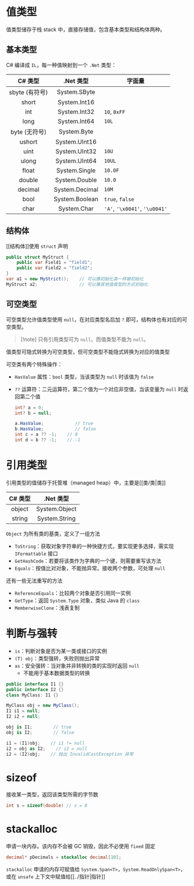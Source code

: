 # 值类型

值类型储存于栈 stack 中，直接存储值，包含基本类型和结构体两种。

## 基本类型

C# 编译成 `IL`，每一种值映射到一个 `.Net` 类型：

|    C# 类型    |    .Net 类型     | 字面量                           |
| :---------: | :------------: | ----------------------------- |
| sbyte (有符号) |  System.SByte  |                               |
|    short    |  System.Int16  |                               |
|     int     |  System.Int32  | `10`, `0xFF`                  |
|    long     |  System.Int64  | `10L`                         |
| byte (无符号)  |  System.Byte   |                               |
|   ushort    | System.UInt16  |                               |
|    uint     | System.UInt32  | `10U`                         |
|    ulong    | System.UInt64  | `10UL`                        |
|    float    | System.Single  | `10.0F`                       |
|   double    | System.Double  | `10.0`                        |
|   decimal   | System.Decimal | `10M`                         |
|    bool     | System.Boolean | `true`,  `false`              |
|    char     |  System.Char   | `'A'`, `'\x0041'`, `'\u0041'` |

## 结构体

[[结构体]]使用 `struct` 声明

```csharp
public struct MyStruct {
    public var Field1 = "field1";
    public var Field2 = "field2";
}
var a1 = new MyStrict();    // 可以像初始化类一样被初始化
MyStruct a2;                // 可以像其他值类型的方式初始化
```

## 可空类型

可空类型允许值类型使用 `null`，在对应类型名后加 `?` 即可，结构体也有对应的可空类型。

> [!note] 只有引用类型可为 `null`，而值类型不能为 `null`。

值类型可隐式转换为可空类型，但可空类型不能隐式转换为对应的值类型

可空类有两个特殊操作：
- `HasValue` 属性：`bool` 类型，当该类型为 `null` 时该值为 `false`
- `??` 运算符：二元运算符，第二个值为一个对应非空值，当该变量为 `null` 时返回第二个值
   
   ```csharp
   int? a = 0;
   int? b = null;
   
   a.HasValue;            // true
   b.HasValue;            // false
   int c = a ?? -1;    // 0
   int d = b ?? -1;    // -1
   ```

# 引用类型

引用类型的值储存于托管堆（managed heap）中，主要是[[类/类|类]]

| C# 类型  | .Net 类型       |
|:------:|:-------------:|
| object | System.Object |
| string | System.String |

`Object` 为所有类的基类，定义了一组方法
- `ToString`：获取对象字符串的一种快捷方式，要实现更多选择，需实现 `IFormattable` 接口
- `GetHashCode`：若要将该类作为字典的一个键，则需要重写该方法
- `Equals`：按值比对对象，不能抛异常。接收两个参数，可处理 `null`

还有一些无法重写的方法
- `ReferenceEquals`：比较两个对象是否引用同一实例
- `GetType`：返回 `System.Type` 对象，类似 Java 的 `class`
- `MemberwiseClone`：浅表复制

# 判断与强转

- `is`：判断对象是否为某一类或接口的实例
- `(T) obj`：类型强转，失败则抛出异常
- `as`：安全强转：当对象并非转换的类的实现时返回 `null`
	- 不能用于基本数据类型的转换

```csharp
public interface I1 {}
public interface I2 {}
class MyClass: I1 {}

MyClass obj = new MyClass();
I1 i1 = null;
I2 i2 = null;

obj is I1;        // true
obj is I2;        // false

i1 = (I1)obj;    // i1 != null
i2 = obj as I2;    // i2 = null
i2 = (I2)obj;    // 抛出 InvalidCastException 异常
```

# sizeof

接收某一类型，返回该类型所需的字节数

```csharp
int s = sizeof(double) // s = 8
```

# stackalloc

申请一块内存。该内存不会被 GC 销毁，因此不必使用 `fixed` 固定

```csharp
decimal* pDecimals = stackalloc decimal[10];
```

`stackalloc` 申请的内存可赋值给 `System.Span<T>`，`System.ReadOnlySpan<T>`，或在 `unsafe` 上下文中赋值给[[../指针|指针]]
